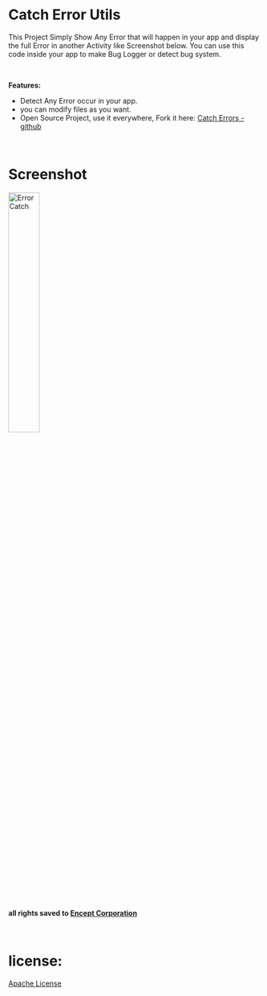 # Catch Error Utils
This Project Simply Show Any Error that will happen in your app and display the full Error in another Activity like Screenshot below.
You can use this code inside your app to make Bug Logger or detect bug system.

<br>

__Features:__

* Detect Any Error occur in your app.
* you can modify files as you want.
* Open Source Project, use it everywhere, Fork it here: [Catch Errors - github](https://github.com/kimoandroid/Catch_Error_Utils)

<br>

# Screenshot

<img src="https://user-images.githubusercontent.com/69405523/182221505-5dd33aba-9f3a-46c1-b8f0-6dbd20151d00.jpg" alt="Error Catch" width="35%"/>

<br><br>

__all rights saved to [Encept Corporation](https://encept.co)__

<br>

# license:
[Apache License](https://www.apache.org/licenses/LICENSE-2.0)
